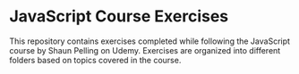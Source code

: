 # JavaScript Course Exercises

This repository contains exercises completed while following the JavaScript course by Shaun Pelling on Udemy. Exercises are organized into different folders based on topics covered in the course.


